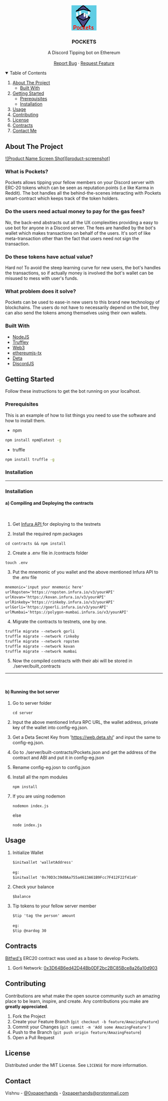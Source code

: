 <!-- PROJECT LOGO -->
<br />
<p align="center">
  <a href="https://github.com/othneildrew/Best-README-Template">
    <img src="./readme-src/logo.png" alt="Logo" width="80" height="80">
  </a>

  <h3 align="center">POCKETS</h3>

  <p align="center">
    A Discord Tipping bot on Ethereum
    <br />
    <br />
    <a href="https://github.com/merkle-groot/Pockets/issues">Report Bug</a>
    ·
    <a href="https://github.com/merkle-groot/Pockets/issues">Request Feature</a>
  </p>
</p>



<!-- TABLE OF CONTENTS -->
<details open="open">
  <summary>Table of Contents</summary>
  <ol>
    <li>
      <a href="#about-the-project">About The Project</a>
      <ul>
        <li><a href="#built-with">Built With</a></li>
      </ul>
    </li>
    <li>
      <a href="#getting-started">Getting Started</a>
      <ul>
        <li><a href="#prerequisites">Prerequisites</a></li>
        <li><a href="#installation">Installation</a></li>
      </ul>
    </li>
    <li><a href="#usage">Usage</a></li>
    <li><a href="#contributing">Contributing</a></li>
    <li><a href="#license">License</a></li>
    <li><a href="#contracts">Contracts</a></li>
    <li><a href="#contracts">Contact Me</a></li>
  </ol>
</details>



<!-- ABOUT THE PROJECT -->
## About The Project

[![Product Name Screen Shot][product-screenshot]](https://example.com)

### What is Pockets?
Pockets allows tipping your fellow members on your Discord server with ERC-20 tokens which can be seen as reputation points (i.e like Karma in Reddit). The bot handles all the behind-the-scenes interacting with Pockets smart-contract which keeps track of the token holders. 

### Do the users need actual money to pay for the gas fees?
No, the back-end abstracts out all the UX complexities providing a easy to use bot for anyone in a Discord server. The fees are handled by the bot's wallet which makes transactions on behalf of the users.
It's sort of like meta-transaction other than the fact that users need not sign the transaction.

### Do these tokens have actual value?
Hard no! To avoid the steep learning curve for new users, the bot's handles the transactions, so if actually money is involved the bot's wallet can be misused to mess with user's funds. 

### What problem does it solve?
Pockets can be used to ease-in new users to this brand new technology of blockchains. The users do not have to necessarily depend on the bot, they can also send the tokens among themselves using their own wallets.

### Built With

* [NodeJS](https://nodejs.org/en/)
* [Truffley](https://www.trufflesuite.com/)
* [Web3](https://web3js.readthedocs.io/)
* [ethereumjs-tx](https://github.com/ethereumjs/ethereumjs-tx)
* [Deta](https://docs.deta.sh/docs/)
* [DiscordJS](https://discord.js.org/#/)

<!-- GETTING STARTED -->
## Getting Started

Follow these instructions to get the bot running on your localhost.

### Prerequisites

This is an example of how to list things you need to use the software and how to install them.
* npm
```sh
npm install npm@latest -g
```
* truffle
```sh
npm install truffle -g
```  

### Installation

---
### Installation

#### a) Compiling and Deploying the contracts
</br>


1. Get <a href="https://infura.io/">Infura API </a>for deploying to the testnets

2. Install the required npm packages
```
cd contracts && npm install
```
2. Create a .env file in /contracts folder
```
touch .env
```
3. Put the mnemonic of you wallet and the above mentioned Infura API to the .env file
```
mnemonic='input your mnemonic here'
urlRopsten='https://ropsten.infura.io/v3/yourAPI'
urlKovan='https://kovan.infura.io/v3/yourAPI'
urlRinkeby='https://rinkeby.infura.io/v3/yourAPI'
urlGorli='https://goerli.infura.io/v3/yourAPI'
urlMumbai='https://polygon-mumbai.infura.io/v3/yourAPI'
```
4. Migrate the contracts to testnets, one by one.
```
truffle migrate --network gorli
truffle migrate --network rinkeby
truffle migrate --network ropsten
truffle migrate --network kovan
truffle migrate --network mumbai
```

5. Now the compiled contracts with their abi will be stored in ./server/built_contracts
---
</br> 

#### b) Running the bot server

1. Go to server folder
    ```
    cd server
    ```

2. Input the above mentioned Infura RPC URL, the wallet address, private key of the wallet into config-eg.json.
3. Get a Deta Secret Key from 'https://web.deta.sh/' and input the same to config-eg.json.
4. Go to ./server/built-contracts/Pockets.json and get the address of the contract and ABI and put it in config-eg.json
5. Rename config-eg.josn to config.json
6. Install all the npm modules
    ```
    npm install
    ```
7. If you are using nodemon
    ```
    nodemon index.js
    ```
    else
    ```
    node index.js
    ```
<!-- USAGE EXAMPLES -->
## Usage

1. Initialize Wallet
    ```
    $initwallet 'walletAddress'

    eg:
    $initwallet '0x70D3c39d0Aa755a4613A61B9Fcc7F412F22f41a9'
    ```

2. Check your balance
    ```
    $balance
    ```
3. Tip tokens to your fellow server member
    ```
    $tip 'tag the person' amount

    eg:
    $tip @nardog 30
    ```

## Contracts
[Bitfwd's](https://github.com/bitfwdcommunity/Issue-your-own-ERC20-token) ERC20 contract was used as a base to develop Pockets.

 1. Gorli Network: [0x3D64B6ed42D44Bb0DF2bc2BC85Bce8a26a10d903](https://goerli.etherscan.io/address/0x3D64B6ed42D44Bb0DF2bc2BC85Bce8a26a10d903)

<!-- CONTRIBUTING -->
## Contributing

Contributions are what make the open source community such an amazing place to be learn, inspire, and create. Any contributions you make are **greatly appreciated**.

1. Fork the Project
2. Create your Feature Branch (`git checkout -b feature/AmazingFeature`)
3. Commit your Changes (`git commit -m 'Add some AmazingFeature'`)
4. Push to the Branch (`git push origin feature/AmazingFeature`)
5. Open a Pull Request



<!-- LICENSE -->
## License

Distributed under the MIT License. See `LICENSE` for more information.



<!-- CONTACT -->
## Contact

Vishnu - [@0xpaperhands](https://twitter.com/0xpaperhands) - 0xpaperhands@protonmail.com



